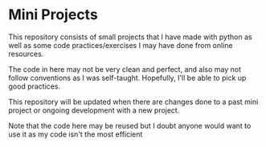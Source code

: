 # Mini Projects

This repository consists of small projects that I have made with python as well as some code practices/exercises I may have done from online resources.

The code in here may not be very clean and perfect, and also may not follow conventions as I was self-taught. Hopefully, I'll be able to pick up good practices.

This repository will be updated when there are changes done to a past mini project or ongoing development with a new project.

Note that the code here may be reused but I doubt anyone would want to use it as my code isn't the most efficient